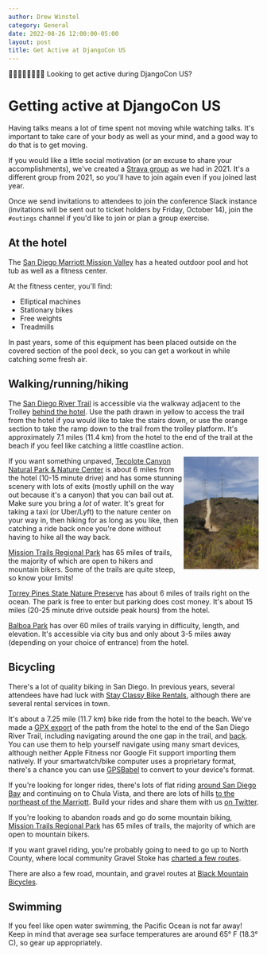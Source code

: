 ```yaml
---
author: Drew Winstel
category: General
date: 2022-08-26 12:00:00-05:00
layout: post
title: Get Active at DjangoCon US
---
```


🚴🏻🏃🏾🏊🏽🚶🏼 Looking to get active during DjangoCon US?

# Getting active at DjangoCon US

Having talks means a lot of time spent not moving while watching talks. It's important to take care of your body as well as your mind, and a good way to do that is to get moving.

If you would like a little social motivation (or an excuse to share your accomplishments), we've created a [Strava group](https://www.strava.com/clubs/1073023) as we had in 2021. It's a different group from 2021, so you'll have to join again even if you joined last year.

Once we send invitations to attendees to join the conference Slack instance (invitations will be sent out to ticket holders by Friday, October 14), join the `#outings` channel if you'd like to join or plan a group exercise.

## At the hotel

The [San Diego Marriott Mission Valley](https://www.marriott.com/en-us/hotels/sanmv-san-diego-marriott-mission-valley/experiences/) has a heated outdoor pool and hot tub as well as a fitness center.

At the fitness center, you'll find:

- Elliptical machines
- Stationary bikes
- Free weights
- Treadmills

In past years, some of this equipment has been placed outside on the covered section of the pool deck, so you can get a workout in while catching some fresh air.

## Walking/running/hiking

The [San Diego River Trail](https://www.sandiegoriver.org/river_trail.html) is accessible via the walkway adjacent to the Trolley [behind the hotel](/static/img/blog/access-san-diego-river-trail.png). Use the path drawn in yellow to access the trail from the hotel if you would like to take the stairs down, or use the orange section to take the ramp down to the trail from the trolley platform. It's approximately 7.1 miles (11.4 km) from the hotel to the end of the trail at the beach if you feel like catching a little coastline action.

<img src="/static/img/blog/tecolote-canyon-exit.jpg" alt="Photo of an uphill gravel trail at Tecolote Canyon Natural Park" title="One of the many uphill exits in Tecolote Canyon" style="width:30%; display:block; float:right;" />

If you want something unpaved, [Tecolote Canyon Natural Park & Nature Center](https://www.sandiego.gov/park-and-recreation/parks/osp/tecolote) is about 6 miles from the hotel (10-15 minute drive) and has some stunning scenery with lots of exits (mostly uphill on the way out because it's a canyon) that you can bail out at. Make sure you bring a _lot_ of water. It's great for taking a taxi (or Uber/Lyft) to the nature center on your way in, then hiking for as long as you like, then catching a ride back once you're done without having to hike all the way back.

[Mission Trails Regional Park](https://mtrp.org/trail-maps/) has 65 miles of trails, the majority of which are open to hikers and mountain bikers. Some of the trails are quite steep, so know your limits!

[Torrey Pines State Nature Preserve](https://www.parks.ca.gov/?page_id=657) has about 6 miles of trails right on the ocean. The park is free to enter but parking does cost money. It's about 15 miles (20-25 minute drive outside peak hours) from the hotel.

[Balboa Park](https://www.balboapark.org/) has over 60 miles of trails varying in difficulty, length, and elevation. It's accessible via city bus and only about 3-5 miles away (depending on your choice of entrance) from the hotel.

## Bicycling

There's a lot of quality biking in San Diego. In previous years, several attendees have had luck with [Stay Classy Bike Rentals](https://stayclassybikes.com), although there are several rental services in town.

It's about a 7.25 mile (11.7 km) bike ride from the hotel to the beach. We've made a [GPX export](/static/gpx/marriott-to-beach.gpx) of the path from the hotel to the end of the San Diego River Trail, including navigating around the one gap in the trail, and [back](/static/gpx/beach-to-marriott.gpx). You can use them to help yourself navigate using many smart devices, although neither Apple Fitness nor Google Fit support importing them natively. If your smartwatch/bike computer uses a proprietary format, there's a chance you can use [GPSBabel](https://www.gpsbabel.org/download.html) to convert to your device's format.

If you're looking for longer rides, there's lots of flat riding [around San Diego Bay](https://www.google.com/maps/@32.662988,-117.1458351,12.5z/data=!5m2!1e4!1e3) and continuing on to Chula Vista, and there are lots of hills [to the northeast of the Marriott](https://www.google.com/maps/@32.8058364,-117.07523,13.25z/data=!5m2!1e3!1e4). Build your rides and share them with us [on Twitter](https://twitter.com/djangocon).

If you're looking to abandon roads and go do some mountain biking, [Mission Trails Regional Park](https://mtrp.org/trail-maps/) has 65 miles of trails, the majority of which are open to mountain bikers.

If you want gravel riding, you're probably going to need to go up to North County, where local community Gravel Stoke has [charted a few routes](https://www.gravelstoke.com/gravel-cycling-gear-blog/san-diego-gravel-routes).

There are also a few road, mountain, and gravel routes at [Black Mountain Bicycles](https://www.blackmountainbicycles.com/articles/best-san-diego-bike-rides-pg924.htm).

## Swimming

If you feel like open water swimming, the Pacific Ocean is not far away! Keep in mind that average sea surface temperatures are around 65&deg; F (18.3&deg; C), so gear up appropriately.
